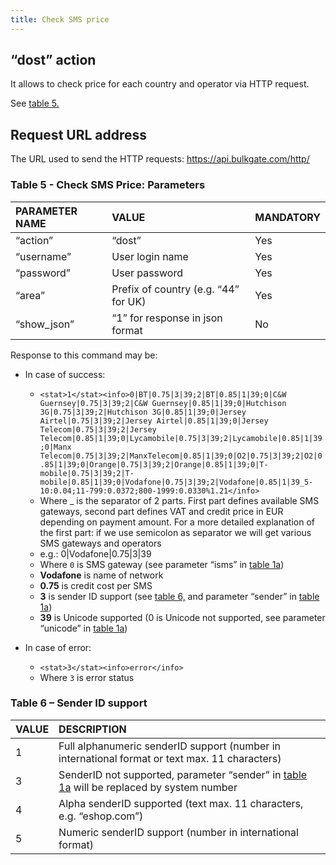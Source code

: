```yaml
---
title: Check SMS price
---
```


## “dost” action
It allows to check price for each country and operator via HTTP request. 

See [table 5.](#table-5---check-sms-price-parameters)

## Request URL address
The URL used to send the HTTP requests:
https://api.bulkgate.com/http/

### Table 5 - Check SMS Price: Parameters

| PARAMETER NAME | VALUE | MANDATORY |
|:--- |:--- |:--- |
|“action”|	“dost”|	Yes|
|“username”|	User login name|	Yes|
|“password”|	User password	|Yes|
|“area”	|Prefix of country (e.g. “44” for UK)|	Yes|
|“show_json”|	“1” for response in json format|	No|


Response to this command may be:
- In case of success:
  - `<stat>1</stat><info>0|BT|0.75|3|39;2|BT|0.85|1|39;0|C&W Guernsey|0.75|3|39;2|C&W Guernsey|0.85|1|39;0|Hutchison 3G|0.75|3|39;2|Hutchison 3G|0.85|1|39;0|Jersey Airtel|0.75|3|39;2|Jersey Airtel|0.85|1|39;0|Jersey Telecom|0.75|3|39;2|Jersey Telecom|0.85|1|39;0|Lycamobile|0.75|3|39;2|Lycamobile|0.85|1|39;0|Manx Telecom|0.75|3|39;2|ManxTelecom|0.85|1|39;0|O2|0.75|3|39;2|O2|0.85|1|39;0|Orange|0.75|3|39;2|Orange|0.85|1|39;0|T-mobile|0.75|3|39;2|T-mobile|0.85|1|39;0|Vodafone|0.75|3|39;2|Vodafone|0.85|1|39_5-10:0.04;11-799:0.0372;800-1999:0.0330%1.21</info>`
  - Where _ is the separator of 2 parts. First part defines available SMS gateways, second part defines VAT and credit price in EUR depending on payment amount. For a more detailed explanation of the first part: if we use semicolon as separator we will get various SMS  gateways and operators
  - e.g.:  0|Vodafone|0.75|3|39
  - Where `0` is SMS gateway (see parameter “isms” in [table 1a](send-bulk-sms-same-text.md#table-1a---send-bulk-sms-with-same-text-parameters))
  - **Vodafone** is name of network
  - **0.75** is credit cost per SMS
  - **3** is sender ID support (see [table 6,](#table-6--sender-id-support) and parameter “sender” in [table 1a](send-bulk-sms-same-text.md#table-1a---send-bulk-sms-with-same-text-parameters)) 
  - **39** is Unicode supported (0 is Unicode not supported, see parameter “unicode” in [table 1a](send-bulk-sms-same-text.md#table-1a---send-bulk-sms-with-same-text-parameters))

- In case of error:
  - `<stat>3</stat><info>error</info>`
  - Where `3` is error status


### Table 6 – Sender ID support

|VALUE|	DESCRIPTION|
|:--- |:--- |
|1	|Full alphanumeric senderID support (number in international format or text max. 11 characters)|
|3	|SenderID not supported,  parameter “sender” in [table 1a](send-sms-command-1.md#table-1a---send-sms-command-parameters) will be replaced by system number|
|4	|Alpha senderID supported (text max. 11 characters, e.g. “eshop.com”)|
|5	|Numeric senderID support (number in international format)|
